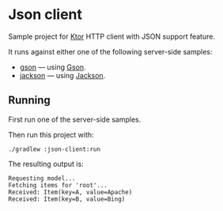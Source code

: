 # Json client

Sample project for [Ktor](http://ktor.io) HTTP client with JSON support feature. 

It runs against either one of the following server-side samples:
* [gson](../gson/README.md) &mdash; using [Gson](https://github.com/google/gson).
* [jackson](../jackson/README.md) &mdash; using [Jackson](https://github.com/FasterXML/jackson).

## Running

First run one of the server-side samples.

Then run this project with:

```
./gradlew :json-client:run
```

The resulting output is:

```text
Requesting model...
Fetching items for 'root'...
Received: Item(key=A, value=Apache)
Received: Item(key=B, value=Bing)
```